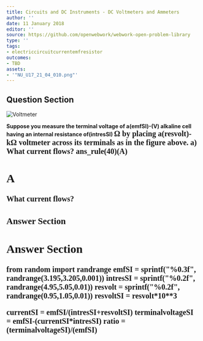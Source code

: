```yaml
---
title: Circuits and DC Instruments - DC Voltmeters and Ammeters
author: ''
date: 11 January 2018
editor: ''
source: https://github.com/openwebwork/webwork-open-problem-library
type: ''
tags:
- electriccircuitcurrentemfresistor
outcomes:
- TBD
assets:
- '"NU_U17_21_04_010.png"'
---
```


## Question Section 

![Voltmeter]("NU_U17_21_04_010.png")

<b>
Suppose you measure the terminal voltage of a(emfSI)-(V) alkaline cell having an internal resistance of(intresSI) <span style="font-family: 'Times'; font-size: 20px";>&Omega;<span> by placing a(resvolt)-<span style="font-family: 'Times'; font-size: 20px";>k&Omega;<span> voltmeter across its terminals as in the figure above.
a) What current flows?
ans_rule(40)(A)

## A
What current flows?
### Answer Section


## Answer Section

from random import randrange
emfSI = sprintf("%0.3f", randrange(3.195,3.205,0.001))
intresSI = sprintf("%0.2f", randrange(4.95,5.05,0.01))
resvolt = sprintf("%0.2f", randrange(0.95,1.05,0.01))
resvoltSI = resvolt*10**3

currentSI = emfSI/(intresSI+resvoltSI)
terminalvoltageSI = emfSI-(currentSI*intresSI)
ratio = (terminalvoltageSI)/(emfSI)